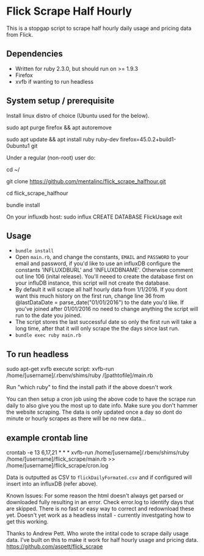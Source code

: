 # Flick Scrape Half Hourly

This is a stopgap script to scrape half hourly daily usage and pricing data from Flick.

## Dependencies
- Written for ruby 2.3.0, but should run on >= 1.9.3
- Firefox
- xvfb if wanting to run headless

## System setup / prerequisite

Install linux distro of choice (Ubuntu used for the below).
 
sudo apt purge firefox && apt autoremove

sudo apt update && apt install ruby ruby-dev firefox=45.0.2+build1-0ubuntu1 git
 
Under a regular (non-root) user do:
 
cd ~/

git clone https://github.com/mentalinc/flick_scrape_halfhour.git

cd flick_scrape_halfhour

bundle install
 
On your influxdb host:
sudo influx
CREATE DATABASE FlickUsage
exit


## Usage

- `bundle install`
- Open `main.rb`, and change the constants, `EMAIL` and `PASSWORD` to your email and password, if you'd like to use an influxDB configure the constants 'INFLUXDBURL' and 'INFLUXDBNAME'. Otherwise comment out line 106 (inital release). You'll neeed to create the database first on your influDB instance, this script will not create the database.
- By default it will scrape all half hourly data from 1/1/2016. If you dont want this much history on the first run, change line 36 from @lastDataDate = parse_date("01/01/2016") to the date you'd like. If you've joined after 01/01/2016 no need to change anything the script will run to the date you joined.
- The script stores the last successful date so only the first run will take a long time, after that it will only scrape the the days since last run.
- `bundle exec ruby main.rb`


## To run headless
sudo apt-get xvfb
execute script: xvfb-run /home/[username]/.rbenv/shims/ruby /[pathtofile]/main.rb

Run "which ruby" to find the install path if the above doesn't work

You can then setup a cron job using the above code to have the scrape run daily to also give you the most up to date info. 
Make sure you don't hammer the website scraping. The data is only updated once a day so dont do minute or hourly scrapes as there will be no new data...

## example crontab line
crontab -e
13 6,17,21 * * * xvfb-run /home/[username]/.rbenv/shims/ruby /home/[username]/flick_scrape/main.rb >> /home/[username]/flick_scrape/cron.log


Data is outputted as CSV to `flickDailyFormated.csv` and if configured will insert into an influxDB (refer above).




Known Issues:
For some reason the html doesn't always get parsed or downloaded fully resulting in an error. Check error.log to identify days that are skipped. There is no fast or easy way to correct and redownload these yet.
Doesn't yet work as a headless install - currently investgating how to get this working.


Thanks to Andrew Pett. Who wrote the intital code to scrape daily usage data. 
I've built on this to make it work for half hourly usage and pricing data.
https://github.com/aspett/flick_scrape

